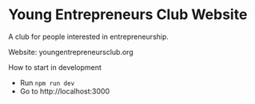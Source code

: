 # Young Entrepreneurs Club Website

A club for people interested in entrepreneurship.

Website: youngentrepreneursclub.org

How to start in development

- Run `npm run dev`
- Go to http://localhost:3000
